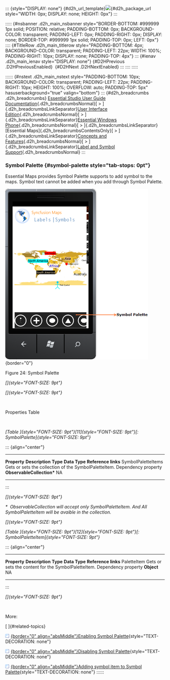 ::: {style="DISPLAY: none"}
[](ms-xhelp:///?Id=d2h_url_template){#d2h_url_template}![](!package_url!){#d2h_package_url style="WIDTH: 0px; DISPLAY: none; HEIGHT: 0px"}
:::

::::: {#nsbanner .d2h_main_nsbanner style="BORDER-BOTTOM: #999999 1px solid; POSITION: relative; PADDING-BOTTOM: 0px; BACKGROUND-COLOR: transparent; PADDING-LEFT: 0px; PADDING-RIGHT: 0px; DISPLAY: none; BORDER-TOP: #999999 1px solid; PADDING-TOP: 0px; LEFT: 0px"}
:::: {#TitleRow .d2h_main_titlerow style="PADDING-BOTTOM: 4px; BACKGROUND-COLOR: transparent; PADDING-LEFT: 22px; WIDTH: 100%; PADDING-RIGHT: 10px; DISPLAY: none; PADDING-TOP: 4px"}
::: {#ienav .d2h_main_ienav style="DISPLAY: none"}
[](ms-xhelp:///?Id=3d662315-152b-4a97-bce4-02420f634238){#D2HPrevious .D2HPreviousEnabled}  [](ms-xhelp:///?Id=64815c2a-246f-418b-8272-4ff49af43c2b){#D2HNext .D2HNextEnabled}
:::
::::
:::::

:::::: {#nstext .d2h_main_nstext style="PADDING-BOTTOM: 10px; BACKGROUND-COLOR: transparent; PADDING-LEFT: 22px; PADDING-RIGHT: 10px; HEIGHT: 100%; OVERFLOW: auto; PADDING-TOP: 5px" hasuserbackground="true" valign="bottom"}
::: {#d2h_breadcrumbs .d2h_breadcrumbs}
[Essential Studio User Guide Documentation](ms-xhelp:///?Id=12457748-09e3-4d74-a240-8e049cedf030){.d2h_breadcrumbsNormal}[ \> ]{.d2h_breadcrumbsLinkSeparator}[User Interface Edition](ms-xhelp:///?Id=c29296b7-531c-413b-a0ec-488ca1f7f669){.d2h_breadcrumbsNormal}[ \> ]{.d2h_breadcrumbsLinkSeparator}[Essential Windows Phone](ms-xhelp:///?Id=5ea1999c-4eff-4775-b84e-407dc825f555){.d2h_breadcrumbsNormal}[ \> ]{.d2h_breadcrumbsLinkSeparator}[Essential Maps]{.d2h_breadcrumbsContentsOnly}[ \> ]{.d2h_breadcrumbsLinkSeparator}[Concepts and Features](ms-xhelp:///?Id=fe4335c8-1cb6-47a4-a6f3-e9bc318bba8d){.d2h_breadcrumbsNormal}[ \> ]{.d2h_breadcrumbsLinkSeparator}[Label and Symbol Support](ms-xhelp:///?Id=8cca4119-5a06-4428-9dd5-1eec536eaa4e){.d2h_breadcrumbsNormal}
:::

### Symbol Palette {#symbol-palette style="tab-stops: 0pt"}

Essential Maps provides Symbol Palette supports to add symbol to the maps. Symbol text cannot be added when you add through Symbol Palette.

![](ImagesExt/image75_25.png){border="0"}

Figure 24: Symbol Palette

*[]{style="FONT-SIZE: 9pt"}* 

*[]{style="FONT-SIZE: 9pt"}* 

 

Properties Table

 

*[Table ]{style="FONT-SIZE: 9pt"}[11]{style="FONT-SIZE: 9pt"}[: SymbolPalette]{style="FONT-SIZE: 9pt"}*

::: {align="center"}
  -------------------- ------------------------------------------------------- --------------------- ---------------------------- ---------------------
  **Property**         **Description**                                         **Type**              **Data Type**                **Reference links**
  SymbolPaletteItems   Gets or sets the collection of the SymbolPaletteItem.   Dependency property   **ObservableCollection\***   NA
  -------------------- ------------------------------------------------------- --------------------- ---------------------------- ---------------------
:::

*[]{style="FONT-SIZE: 9pt"}* 

*\*  ObservableCollection will accept only SymbolPaletteItem. And All SymbolPaletteItem will be avaible in the collection.*

*[]{style="FONT-SIZE: 9pt"}* 

*[Table ]{style="FONT-SIZE: 9pt"}[12]{style="FONT-SIZE: 9pt"}[: SymbolPaletteItem]{style="FONT-SIZE: 9pt"}*

::: {align="center"}
  -------------- ----------------------------------------------------- --------------------- --------------- ---------------------
  **Property**   **Description**                                       **Type**              **Data Type**   **Reference links**
  PaletteItem    Gets or sets the content for the SymbolPaletteItem.   Dependency property   **Object**      NA
  -------------- ----------------------------------------------------- --------------------- --------------- ---------------------
:::

*[]{style="FONT-SIZE: 9pt"}* 

 

More:

[ ]{#related-topics}

[![](button.gif){border="0" align="absMiddle"}Enabling Symbol Palette](ms-xhelp:///?Id=ac55d15d-8177-46f4-8a90-a0726d419b2a){style="TEXT-DECORATION: none"}

[![](button.gif){border="0" align="absMiddle"}Disabling Symbol Palette](ms-xhelp:///?Id=ec5d1921-e3d7-4c82-92cb-e2d98d6d9a53){style="TEXT-DECORATION: none"}

[![](button.gif){border="0" align="absMiddle"}Adding symbol item to Symbol Palette](ms-xhelp:///?Id=6b62529c-7a63-44ad-a020-3938fccd613e){style="TEXT-DECORATION: none"}
::::::
